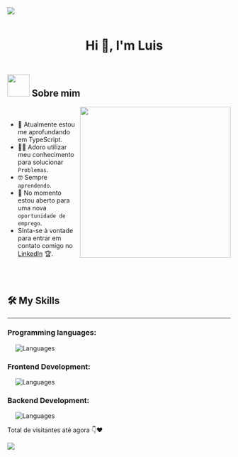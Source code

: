 <img src="https://user-images.githubusercontent.com/73097560/115834477-dbab4500-a447-11eb-908a-139a6edaec5c.gif">

<div id="user-content-toc">
  <ul align="center">
    <summary><h1 style="display: inline-block">Hi 👋, I'm Luis</h1></summary>
  </ul>
</div>

## <picture><img src = "https://github.com/7oSkaaa/7oSkaaa/blob/main/Images/about_me.gif?raw=true" width = 50px></picture> Sobre mim

<picture> <img align="right" src="https://github.com/7oSkaaa/7oSkaaa/blob/main/Images/Right_Side.gif?raw=true" width = 340px></picture>

<br>

- 🌱 Atualmente estou me aprofundando em TypeScript.
- :technologist: Adoro utilizar meu conhecimento para solucionar `Problemas`.
- :nerd_face: Sempre `aprendendo`.
- :thinking: No momento estou aberto para uma nova `oportunidade de emprego`.
- Sinta-se à vontade para entrar em contato comigo no [LinkedIn](www.linkedin.com/in/luis-eduardo-sl) 🏆.
<br>
<br>

  ## 🛠️ My Skills
-------------------

### Programming languages:
&emsp;
![Languages](https://go-skill-icons.vercel.app/api/icons?i=ts,js,mysql)


### Frontend Development:
&emsp;
![Languages](https://go-skill-icons.vercel.app/api/icons?i=react,bootstrap,css,html,scss)

### Backend Development:
&emsp;
![Languages](https://go-skill-icons.vercel.app/api/icons?i=nodejs,npm,prisma)

<p>Total de visitantes até agora  👇❤️</p>
<img src="https://profile-counter.glitch.me/Luis-eduardo-sl/count.svg">

